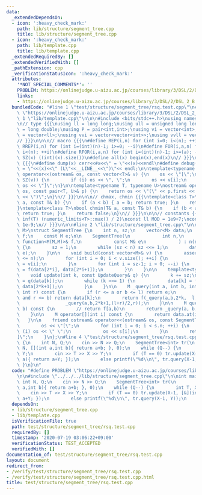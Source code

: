 ```yaml
---
data:
  _extendedDependsOn:
  - icon: ':heavy_check_mark:'
    path: lib/structure/segment_tree.cpp
    title: lib/structure/segment_tree.cpp
  - icon: ':heavy_check_mark:'
    path: lib/template.cpp
    title: lib/template.cpp
  _extendedRequiredBy: []
  _extendedVerifiedWith: []
  _pathExtension: cpp
  _verificationStatusIcon: ':heavy_check_mark:'
  attributes:
    '*NOT_SPECIAL_COMMENTS*': ''
    PROBLEM: https://onlinejudge.u-aizu.ac.jp/courses/library/3/DSL/2/DSL_2_B
    links:
    - https://onlinejudge.u-aizu.ac.jp/courses/library/3/DSL/2/DSL_2_B
  bundledCode: "#line 1 \"test/structure/segment_tree/rsq.test.cpp\"\n#define PROBLEM\
    \ \"https://onlinejudge.u-aizu.ac.jp/courses/library/3/DSL/2/DSL_2_B\"\n\n#line\
    \ 1 \"lib/template.cpp\"\n\n\n#include <bits/stdc++.h>\nusing namespace std;\n\
    \n// type {{{\nusing ll = long long;\nusing ull = unsigned long long;\nusing ld\
    \ = long double;\nusing P = pair<int,int>;\nusing vi = vector<int>;\nusing vll\
    \ = vector<ll>;\nusing vvi = vector<vector<int>>;\nusing vvll = vector<vector<ll>>;\n\
    // }}}\n\n\n// macro {{{\n#define REP(i,n) for (int i=0; i<(n); ++i)\n#define\
    \ RREP(i,n) for (int i=(int)(n)-1; i>=0; --i)\n#define FOR(i,a,n) for (int i=(a);\
    \ i<(n); ++i)\n#define RFOR(i,a,n) for (int i=(int)(n)-1; i>=(a); --i)\n\n#define\
    \ SZ(x) ((int)(x).size())\n#define all(x) begin(x),end(x)\n// }}}\n\n\n// debug\
    \ {{{\n#define dump(x) cerr<<#x<<\" = \"<<(x)<<endl\n#define debug(x) cerr<<#x<<\"\
    \ = \"<<(x)<<\" (L\"<<__LINE__<<\")\"<< endl;\n\ntemplate<typename T>\nostream&\
    \ operator<<(ostream& os, const vector<T>& v) {\n    os << \"[\";\n    REP (i,\
    \ SZ(v)) {\n        if (i) os << \", \";\n        os << v[i];\n    }\n    return\
    \ os << \"]\";\n}\n\ntemplate<typename T, typename U>\nostream& operator<<(ostream&\
    \ os, const pair<T, U>& p) {\n    return os << \"(\" << p.first << \" \" << p.second\
    \ << \")\";\n}\n// }}}\n\n\n// chmax, chmin {{{\ntemplate<class T>\nbool chmax(T&\
    \ a, const T& b) {\n    if (a < b) { a = b; return true; }\n    return false;\n\
    }\ntemplate<class T>\nbool chmin(T& a, const T& b) {\n    if (b < a) { a = b;\
    \ return true; }\n    return false;\n}\n// }}}\n\n\n// constants {{{\n#define\
    \ inf(T) (numeric_limits<T>::max() / 2)\nconst ll MOD = 1e9+7;\nconst ld EPS =\
    \ 1e-9;\n// }}}\n\n\n#line 2 \"lib/structure/segment_tree.cpp\"\n\ntemplate<typename\
    \ M>\nstruct SegmentTree {\n    int n, sz;\n    vector<M> data;\n    const function<M(M,M)>\
    \ f;\n    const M e;\n\n    SegmentTree(\n            int n,\n            const\
    \ function<M(M,M)>& f,\n            const M& e\n            ) : n(n), f(f), e(e)\
    \ {\n        sz = 1;\n        while (sz < n) sz <<= 1;\n        data.assign(2*sz,\
    \ e);\n    }\n\n    void build(const vector<M>& v) {\n        assert(v.size()\
    \ <= n);\n        for (int i = 0; i < v.size(); ++i) {\n            data[i + sz]\
    \ = v[i];\n        }\n        for (int i = sz-1; i > 0; --i) {\n            data[i]\
    \ = f(data[2*i], data[2*i+1]);\n        }\n    }\n\n    template<typename UpdateQuery>\n\
    \    void update(int k, const UpdateQuery& q) {\n        k += sz;\n        data[k]\
    \ = q(data[k]);\n        while (k >>= 1) {\n            data[k] = f(data[2*k],\
    \ data[2*k+1]);\n        }\n    }\n\n    M _query(int a, int b, int k, int l,\
    \ int r) const {\n        if (r <= a or b <= l) return e;\n        if (a <= l\
    \ and r <= b) return data[k];\n        return f(_query(a,b,2*k,  l,(l+r)/2),\n\
    \                 _query(a,b,2*k+1,(l+r)/2,r));\n    }\n\n    M query(int a, int\
    \ b) const {\n        // return f[a,b)\n        return _query(a, b, 1, 0, sz);\n\
    \    }\n\n    M operator[](int i) const {\n        return data.at(i + sz);\n \
    \   }\n\n    friend ostream& operator<<(ostream& os, const SegmentTree& s) {\n\
    \        os << \"[\";\n        for (int i = 0; i < s.n; ++i) {\n            if\
    \ (i) os << \" \";\n            os << s[i];\n        }\n        return os << \"\
    ]\";\n    }\n};\n#line 4 \"test/structure/segment_tree/rsq.test.cpp\"\n\nint main()\
    \ {\n    int N, Q;\n    cin >> N >> Q;\n    SegmentTree<int> tr(\n           \
    \ N, [](int a,int b){ return a+b; }, 0);\n    while (Q--) {\n        int T, X,\
    \ Y;\n        cin >> T >> X >> Y;\n        if (T == 0) tr.update(X-1, [&](int\
    \ a){ return a+Y; });\n        else printf(\"%d\\n\", tr.query(X-1, Y));\n   \
    \ }\n}\n"
  code: "#define PROBLEM \"https://onlinejudge.u-aizu.ac.jp/courses/library/3/DSL/2/DSL_2_B\"\
    \n\n#include \"../../../lib/structure/segment_tree.cpp\"\n\nint main() {\n   \
    \ int N, Q;\n    cin >> N >> Q;\n    SegmentTree<int> tr(\n            N, [](int\
    \ a,int b){ return a+b; }, 0);\n    while (Q--) {\n        int T, X, Y;\n    \
    \    cin >> T >> X >> Y;\n        if (T == 0) tr.update(X-1, [&](int a){ return\
    \ a+Y; });\n        else printf(\"%d\\n\", tr.query(X-1, Y));\n    }\n}\n"
  dependsOn:
  - lib/structure/segment_tree.cpp
  - lib/template.cpp
  isVerificationFile: true
  path: test/structure/segment_tree/rsq.test.cpp
  requiredBy: []
  timestamp: '2020-07-19 03:06:22+09:00'
  verificationStatus: TEST_ACCEPTED
  verifiedWith: []
documentation_of: test/structure/segment_tree/rsq.test.cpp
layout: document
redirect_from:
- /verify/test/structure/segment_tree/rsq.test.cpp
- /verify/test/structure/segment_tree/rsq.test.cpp.html
title: test/structure/segment_tree/rsq.test.cpp
---
```

